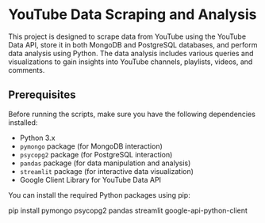 # YouTube Data Scraping and Analysis

This project is designed to scrape data from YouTube using the YouTube Data API, store it in both MongoDB and PostgreSQL databases, and perform data analysis using Python. The data analysis includes various queries and visualizations to gain insights into YouTube channels, playlists, videos, and comments.

## Prerequisites

Before running the scripts, make sure you have the following dependencies installed:

- Python 3.x
- `pymongo` package (for MongoDB interaction)
- `psycopg2` package (for PostgreSQL interaction)
- `pandas` package (for data manipulation and analysis)
- `streamlit` package (for interactive data visualization)
- Google Client Library for YouTube Data API

You can install the required Python packages using pip:

pip install pymongo psycopg2 pandas streamlit google-api-python-client
